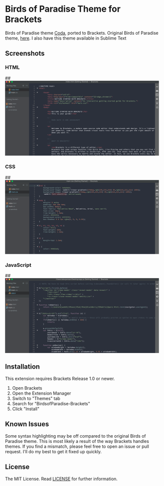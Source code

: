 Birds of Paradise Theme for Brackets
===

Birds of Paradise theme  [Coda](https://panic.com/coda//), ported to Brackets.
Original Birds of Paradise theme, [here](https://github.com/jbergantine/Birds-of-Paradise).
I also have this theme available in Sublime Text

Screenshots
---

### HTML
##![HTML](screenshots/html.png)

### CSS
##![HTML](screenshots/css.png)

### JavaScript
##![HTML](screenshots/js.png)

Installation
---

This extension requires Brackets Release 1.0 or newer.

1. Open Brackets
2. Open the Extension Manager
3. Switch to "Themes" tab
4. Search for "BirdsofParadise-Brackets"
5. Click "Install"

Known Issues
---
Some syntax highlighting may be off compared to the original Birds of Paradise theme. This is most likely
a result of the way Brackets handles themes.
If you find a mismatch, please feel free to open an issue or pull request. I'll do my best to get
it fixed up quickly.

License
---

The MIT License. Read [LICENSE](LICENSE) for further information.